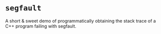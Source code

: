 # `segfault`

A short & sweet demo of programmatically obtaining the stack trace of a C++ program failing with segfault.
